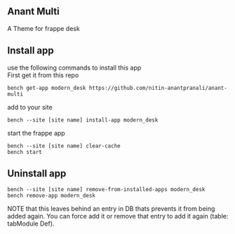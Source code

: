## Anant Multi

A Theme for frappe desk

## Install app
use the following commands to install this app  
First get it from this repo

```
bench get-app modern_desk https://github.com/nitin-anantpranali/anant-multi
```
add to your site
```
bench --site [site name] install-app modern_desk
```
start the frappe app
```
bench --site [site name] clear-cache
bench start
```

## Uninstall app
```
bench --site [site name] remove-from-installed-apps modern_desk  
bench remove-app modern_desk  
```

NOTE that this leaves behind an entry in DB thats prevents it from being added again. You can force add it or remove that entry to add it again (table: tabModule Def).
